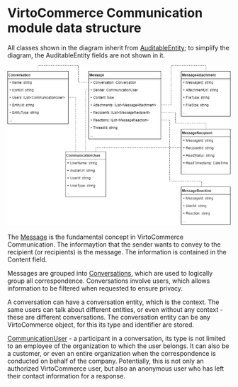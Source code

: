 # VirtoCommerce Communication module data structure

All classes shown in the diagram inherit from [AuditableEntity](https://github.com/VirtoCommerce/vc-platform/blob/master/src/VirtoCommerce.Platform.Core/Domain/AuditableEntity.cs); to simplify the diagram, the AuditableEntity fields are not shown in it.

![VC Communication classes relations diagram](media/02-communication-classes-relations.png)

The [Message](https://github.com/VirtoCommerce/vc-module-communication/blob/master/src/VirtoCommerce.CommunicationModule.Core/Models/Message.cs) is the fundamental concept in VirtoCommerce Communication. The informaytion that the sender wants to convey to the recipient (or recipients) is the message. The information is contained in the Content field.

Messages are grouped into [Conversations](https://github.com/VirtoCommerce/vc-module-communication/blob/master/src/VirtoCommerce.CommunicationModule.Core/Models/Conversation.cs), which are used to logically group all correspondence. Conversations involve users, which allows information to be filtered when requested to ensure privacy.

A conversation can have a conversation entity, which is the context. The same users can talk about different entities, or even without any context - these are different conversations. The conversation entity can be any VirtoCommerce object, for this its type and identifier are stored.

[CommunicationUser](https://github.com/VirtoCommerce/vc-module-communication/blob/master/src/VirtoCommerce.CommunicationModule.Core/Models/CommunicationUser.cs) - a participant in a conversation, its type is not limited to an employee of the organization to which the user belongs. It can also be a customer, or even an entire organization when the correspondence is conducted on behalf of the company. Potentially, this is not only an authorized VirtoCommerce user, but also an anonymous user who has left their contact information for a response.

